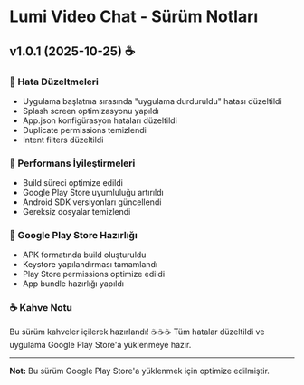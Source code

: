 # Lumi Video Chat - Sürüm Notları

## v1.0.1 (2025-10-25) ☕

### 🐛 Hata Düzeltmeleri
- Uygulama başlatma sırasında "uygulama durduruldu" hatası düzeltildi
- Splash screen optimizasyonu yapıldı
- App.json konfigürasyon hataları düzeltildi
- Duplicate permissions temizlendi
- Intent filters düzeltildi

### 🚀 Performans İyileştirmeleri
- Build süreci optimize edildi
- Google Play Store uyumluluğu artırıldı
- Android SDK versiyonları güncellendi
- Gereksiz dosyalar temizlendi

### 📱 Google Play Store Hazırlığı
- APK formatında build oluşturuldu
- Keystore yapılandırması tamamlandı
- Play Store permissions optimize edildi
- App bundle hazırlığı yapıldı

### ☕ Kahve Notu
Bu sürüm kahveler içilerek hazırlandı! ☕☕☕
Tüm hatalar düzeltildi ve uygulama Google Play Store'a yüklenmeye hazır.

---
**Not:** Bu sürüm Google Play Store'a yüklenmek için optimize edilmiştir.
